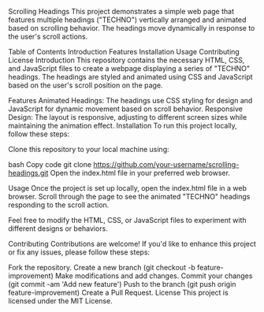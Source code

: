 Scrolling Headings
This project demonstrates a simple web page that features multiple headings ("TECHNO") vertically arranged and animated based on scrolling behavior. The headings move dynamically in response to the user's scroll actions.

Table of Contents
Introduction
Features
Installation
Usage
Contributing
License
Introduction
This repository contains the necessary HTML, CSS, and JavaScript files to create a webpage displaying a series of "TECHNO" headings. The headings are styled and animated using CSS and JavaScript based on the user's scroll position on the page.

Features
Animated Headings: The headings use CSS styling for design and JavaScript for dynamic movement based on scroll behavior.
Responsive Design: The layout is responsive, adjusting to different screen sizes while maintaining the animation effect.
Installation
To run this project locally, follow these steps:

Clone this repository to your local machine using:

bash
Copy code
git clone https://github.com/your-username/scrolling-headings.git
Open the index.html file in your preferred web browser.

Usage
Once the project is set up locally, open the index.html file in a web browser. Scroll through the page to see the animated "TECHNO" headings responding to the scroll action.

Feel free to modify the HTML, CSS, or JavaScript files to experiment with different designs or behaviors.

Contributing
Contributions are welcome! If you'd like to enhance this project or fix any issues, please follow these steps:

Fork the repository.
Create a new branch (git checkout -b feature-improvement)
Make modifications and add changes.
Commit your changes (git commit -am 'Add new feature')
Push to the branch (git push origin feature-improvement)
Create a Pull Request.
License
This project is licensed under the MIT License.

